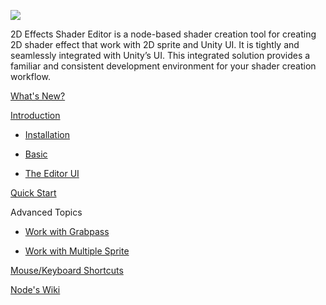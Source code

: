 ![](https://github.com/digicrafts/2DEffectsShaderEditor/wiki/images/main.jpg)

2D Effects Shader Editor is a node-based shader creation tool for creating 2D shader effect that work with 2D sprite and Unity UI. It is tightly and seamlessly integrated with Unity’s UI. This integrated solution provides a familiar and consistent development environment for your shader creation workflow.

[What's New?](https://github.com/digicrafts/2DFXShaderEditor/wiki/Whats-New)

[Introduction](https://github.com/digicrafts/2DFXShaderEditor/wiki/Introduction)

- [Installation](https://github.com/digicrafts/2DFXShaderEditor/wiki/Installation)

- [Basic](https://github.com/digicrafts/2DFXShaderEditor/wiki/Basic-Concepts)

- [The Editor UI](https://github.com/digicrafts/2DFXShaderEditor/wiki/User-Interface)

[Quick Start](https://github.com/digicrafts/2DFXShaderEditor/wiki/Quick-Start)

Advanced Topics

- [Work with Grabpass](https://github.com/digicrafts/2DEffectsShaderEditor/wiki/Working-with-grabpass)

- [Work with Multiple Sprite](https://github.com/digicrafts/2DEffectsShaderEditor/wiki/Working-with-multiple-sprite-texture-atlas)

[Mouse/Keyboard Shortcuts](https://github.com/digicrafts/2DFXShaderEditor/wiki/Mouse-Keyboard-Shortcuts)

[Node's Wiki](https://github.com/digicrafts/2DFXShaderEditorNodes/wiki/Introduction)